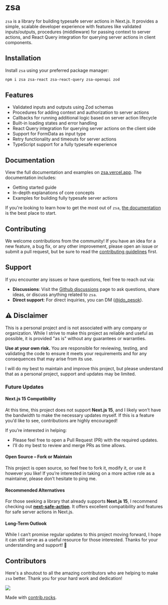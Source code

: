 # zsa

`zsa` is a library for building typesafe server actions in Next.js. It provides a simple, scalable developer experience with features like validated inputs/outputs, procedures (middleware) for passing context to server actions, and React Query integration for querying server actions in client components.

## Installation

Install `zsa` using your preferred package manager:

```bash
npm i zsa zsa-react zsa-react-query zsa-openapi zod
```

## Features

- Validated inputs and outputs using Zod schemas
- Procedures for adding context and authorization to server actions
- Callbacks for running additional logic based on server action lifecycle
- Built-in loading states and error handling
- React Query integration for querying server actions on the client side
- Support for FormData as input type
- Retry functionality and timeouts for server actions
- TypeScript support for a fully typesafe experience

## Documentation

View the full documentation and examples on [zsa.vercel.app](https://zsa.vercel.app/docs/introduction). The documentation includes:

- Getting started guide
- In-depth explanations of core concepts
- Examples for building fully typesafe server actions

If you're looking to learn how to get the most out of `zsa`, [the documentation](https://zsa.vercel.app/docs/introduction) is the best place to start.

## Contributing

We welcome contributions from the community! If you have an idea for a new feature, a bug fix, or any other improvement, please open an issue or submit a pull request, but be sure to read the [contributing guidelines](https://github.com/IdoPesok/zsa/blob/main/CONTRIBUTING.md) first.

## Support

If you encounter any issues or have questions, feel free to reach out via:

- **Discussions**: Visit the [Github discussions](https://github.com/IdoPesok/zsa/discussions) page to ask questions, share ideas, or discuss anything related to `zsa`.
- **Direct support**: For direct inquiries, you can DM ([@ido_pesok](https://twitter.com/ido_pesok)).

## ⚠️ Disclaimer

This is a personal project and is not associated with any company or organization. While I strive to make this project as reliable and useful as possible, it is provided "as is" without any guarantees or warranties.

**Use at your own risk.** You are responsible for reviewing, testing, and validating the code to ensure it meets your requirements and for any consequences that may arise from its use.

I will do my best to maintain and improve this project, but please understand that as a personal project, support and updates may be limited.

### Future Updates

#### Next.js 15 Compatibility
At this time, this project does not support **Next.js 15**, and I likely won’t have the bandwidth to make the necessary updates myself. If this is a feature you’d like to see, contributions are highly encouraged! 

If you’re interested in helping:
- Please feel free to open a Pull Request (PR) with the required updates.
- I’ll do my best to review and merge PRs as time allows.

#### Open Source – Fork or Maintain
This project is open source, so feel free to fork it, modify it, or use it however you like! If you’re interested in taking on a more active role as a maintainer, please don’t hesitate to ping me.

#### Recommended Alternatives
For those seeking a library that already supports **Next.js 15**, I recommend checking out [**next-safe-action**](https://next-safe-action.dev/). It offers excellent compatibility and features for safe server actions in Next.js.

#### Long-Term Outlook
While I can’t promise regular updates to this project moving forward, I hope it can still serve as a useful resource for those interested. Thanks for your understanding and support! 🙏

## Contributors

Here's a shoutout to all the amazing contributors who are helping to make `zsa` better. Thank you for your hard work and dedication!

<a href="https://github.com/IdoPesok/zsa/graphs/contributors">
  <img src="https://contrib.rocks/image?repo=IdoPesok/zsa" />
</a>

Made with [contrib.rocks](https://contrib.rocks).
